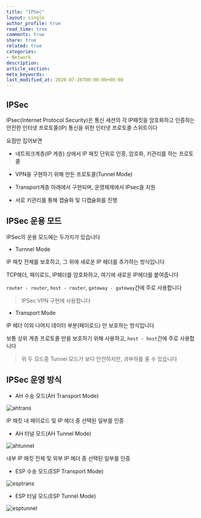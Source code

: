 ```yaml
---
title: "IPSec"
layout: single
author_profile: true
read_time: true
comments: true
share: true
related: true
categories:
- Network
description:
article_section:
meta_keywords:
last_modified_at: 2020-07-26T00:00:00+00:00
---
```

## IPSec

IPsec(Internet Protocol Security)은 통신 세션의 각 IP패킷을 암호화하고 인증하는 안전한 인터넷 프로토콜(IP) 통신을 위한 인터넷 프로토콜 스위트이다

요점만 집어보면

- 네트워크계층(IP 계층) 상에서 IP 패킷 단위로 인증, 암호화, 키관리를 하는 프로토콜

- VPN을 구현하기 위해 만든 프로토콜(Tunnel Mode)

- Transport계층 아래에서 구현되며, 운영체제에서 IPsec을 지원

- 서로 키관리를 통해 캡슐화 및 디캡슐화를 진행

## IPSec 운용 모드

IPSec의  운용 모드에는 두가지가 있습니다

- Turnnel Mode

IP 패킷 전체를 보호하고, 그 위에 새로운 IP 헤더를 추가하는 방식입니다

TCP헤더, 페이로드, IP헤더를 암호화하고, 여기에 새로운 IP헤더를 붙여줍니다

`router - router`, `host - router`, `gateway - gateway`간에 주로 사용합니다

> IPSec VPN 구현에 사용합니다

- Transport Mode

IP 헤더 이외 나머지 데이터 부분(페이로드) 만 보호하는 방식입니다

보통 상위 계층 프로토콜 만을 보호하기 위해 사용하고, `host - host`간에 주로 사용합니다

> 위 두 모드중 Tunnel 모드가 보다 안전하지만, 과부하를 줄 수 있습니다

## IPSec 운영 방식

- AH 수송 모드(AH Transport Mode)

![ahtrans](https://user-images.githubusercontent.com/51220344/88474710-459fc800-cf64-11ea-808e-b54bca9fcab6.jpg)

IP 패킷 내 페이로드 및 IP 헤더 중 선택된 일부를 인증

- AH 터널 모드(AH Tunnel Mode)

![ahtunnel](https://user-images.githubusercontent.com/51220344/88474715-4d5f6c80-cf64-11ea-8f2f-7b4b720263e2.jpg)

내부 IP 패킷 전체 및 외부 IP 헤더 중 선택된 일부를 인증

- ESP 수송 모드(ESP Transport Mode)

![esptrans](https://user-images.githubusercontent.com/51220344/88474717-53ede400-cf64-11ea-85e0-92d70bf2a348.jpg)

- ESP 터널 모드(ESP Tunnel Mode)

![esptunnel](https://user-images.githubusercontent.com/51220344/88474720-59e3c500-cf64-11ea-8bdd-85f008512d70.jpg)

